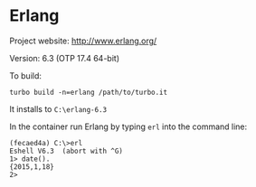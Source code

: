 # Erlang

Project website: http://www.erlang.org/

Version: 6.3 (OTP 17.4 64-bit)

To build: 

	turbo build -n=erlang /path/to/turbo.it

It installs to `C:\erlang-6.3`

In the container run Erlang by typing `erl` into the command line:

```
(fecaed4a) C:\>erl
Eshell V6.3  (abort with ^G)
1> date().
{2015,1,18}
2>
```